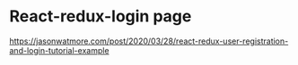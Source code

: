 # React-redux-login page
 https://jasonwatmore.com/post/2020/03/28/react-redux-user-registration-and-login-tutorial-example
